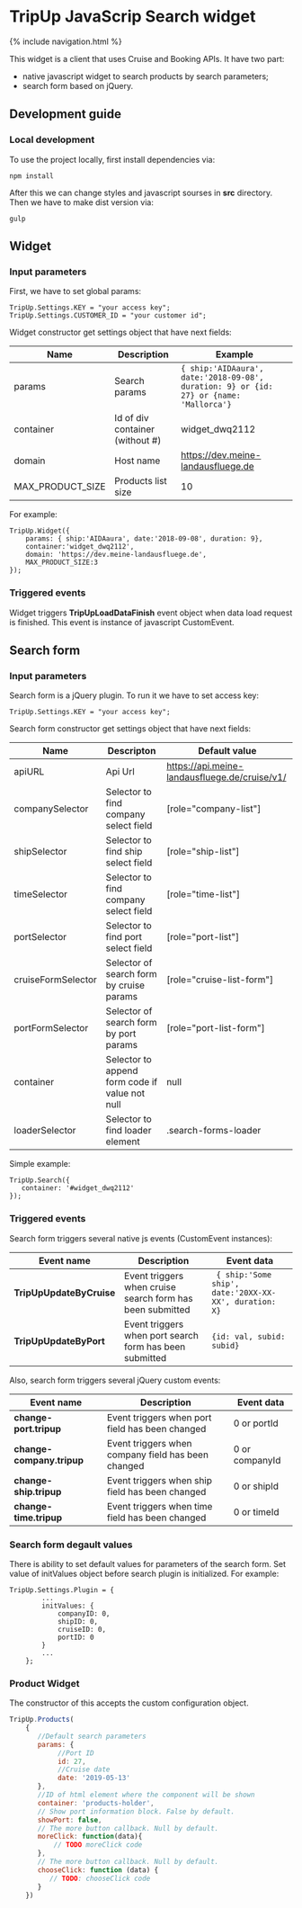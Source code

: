 # TripUp JavaScrip Search widget
{% include navigation.html %}

This widget is a client that uses Cruise and Booking APIs. It have two part: 
- native javascript widget to search products by search parameters;
- search form based on jQuery. 

## Development guide

### Local development
To use the project locally, first install dependencies via: 
```shell
npm install 
```
After this we can change styles and javascript sourses in **src** directory. Then we have to make dist version via:
```shell
gulp
```

## Widget
### Input parameters
First, we have to set global params:
```
TripUp.Settings.KEY = "your access key";
TripUp.Settings.CUSTOMER_ID = "your customer id";
```
Widget constructor get settings object that have next fields:

| Name|  Description | Example
|--|--|--|
| params | Search params | ```{ ship:'AIDAaura', date:'2018-09-08', duration: 9} or {id: 27} or {name: 'Mallorca'}```
| container | Id of div container (without #)  | widget_dwq2112
| domain |  Host name |https://dev.meine-landausfluege.de
| MAX_PRODUCT_SIZE | Products list size | 10

For example:
```
TripUp.Widget({
    params: { ship:'AIDAaura', date:'2018-09-08', duration: 9},
    container:'widget_dwq2112',
    domain: 'https://dev.meine-landausfluege.de',
    MAX_PRODUCT_SIZE:3
});
```
### Triggered events

Widget triggers **TripUpLoadDataFinish** event object when data load request is finished. This event is instance of javascript CustomEvent.

## Search form
### Input parameters
Search form is a jQuery plugin. To run it we have to set access key:
```
TripUp.Settings.KEY = "your access key";
```
Search form constructor get settings object that have next fields:

| Name | Descripton  | Default value | 
|--|--|--|
|apiURL|Api Url| https://api.meine-landausfluege.de/cruise/v1/|
|companySelector| Selector to find company select  field|[role="company-list"]|
|shipSelector| Selector to find ship select field|[role="ship-list"]|
|timeSelector|Selector to find company select field|[role="time-list"]|
|portSelector|Selector to find port select field|[role="port-list"]|
|cruiseFormSelector| Selector of search form by cruise params | [role="cruise-list-form"]|
|portFormSelector|Selector of search form by port params|[role="port-list-form"]|
|container| Selector to append form code if value not null| null|
|loaderSelector|Selector to find loader element|.search-forms-loader |
Simple example:
```
TripUp.Search({
   container: '#widget_dwq2112'
});
```

### Triggered events

Search  form triggers several  native js events (CustomEvent instances): 

|Event name|  Description | Event data |
|--|--|--|
|**TripUpUpdateByCruise** | Event triggers when cruise search form has been submitted |``` { ship:'Some ship', date:'20XX-XX-XX', duration: X}```|
|**TripUpUpdateByPort**|Event triggers when port search form has been submitted|```{id: val, subid: subid}```|

Also, search  form triggers several  jQuery custom events: 

|Event name|  Description | Event data |
|--|--|--|
|**change-port.tripup** | Event triggers when port field has been changed |0 or portId|
|**change-company.tripup**|Event triggers when company field has been changed|0 or companyId|
|**change-ship.tripup**|Event triggers when ship field has been changed|0 or shipId|
|**change-time.tripup**|Event triggers when time field has been changed|0 or timeId|

### Search form degault values

There is ability to set default values for parameters of the search form. Set value of initValues object  before search plugin is initialized. For example:
```
TripUp.Settings.Plugin = {
        ...
        initValues: {
            companyID: 0,
            shipID: 0,
            cruiseID: 0,
            portID: 0
        }
        ...
    };
```
### Product Widget

The constructor of this accepts the custom configuration object.
```js
TripUp.Products(
    {
       //Default search parameters
       params: { 
            //Port ID
            id: 27, 
            //Cruise date
            date: '2019-05-13' 
       },
       //ID of html element where the component will be shown
       container: 'products-holder',
       // Show port information block. False by default.
       showPort: false, 
       // The more button callback. Null by default.
       moreClick: function(data){
           // TODO moreClick code
       },
       // The more button callback. Null by default.
       chooseClick: function (data) {
          // TODO: chooseClick code
       }
    })
```
